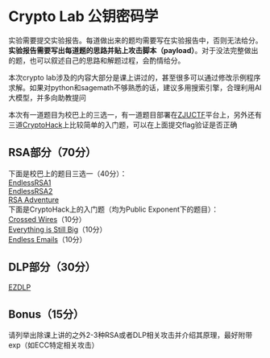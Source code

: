 # Crypto Lab 公钥密码学

实验需要提交实验报告。每道做出来的题均需要写在实验报告中，否则无法给分。**实验报告需要写出每道题的思路并贴上攻击脚本（payload）**。对于没法完整做出的题，也可以叙述自己的思路和解题过程，会酌情给分。

本次crypto lab涉及的内容大部分是课上讲过的，甚至很多可以通过修改示例程序求解。如果对python和sagemath不够熟悉的话，建议多用搜索引擎，合理利用AI大模型，并多向助教提问

本次有一道题目为校巴上的三选一，有一道题目部署在[ZJUCTF](https://ctf.zjusec.com/games/5)平台上，另外还有三道[CryptoHack](https://cryptohack.org/challenges/)上比较简单的入门题，可以在上面提交flag验证是否正确

## RSA部分（70分）
下面是校巴上的题目三选一（40分）：  
[EndlessRSA1](https://zjusec.com/challenges/82)  
[EndlessRSA2](https://zjusec.com/challenges/83)  
[RSA Adventure](https://zjusec.com/challenges/98)  
下面是CryptoHack上的入门题（均为Public Exponent下的题目）：  
[Crossed Wires](https://cryptohack.org/challenges/rsa/)（10分）  
[Everything is Still Big](https://cryptohack.org/challenges/rsa/)（10分）  
[Endless Emails](https://cryptohack.org/challenges/rsa/)（10分）

## DLP部分（30分）

[EZDLP](https://ctf.zjusec.com/games/5/challenges)

## Bonus（15分）

请列举出除课上讲的之外2-3种RSA或者DLP相关攻击并介绍其原理，最好附带exp（如ECC特定相关攻击）